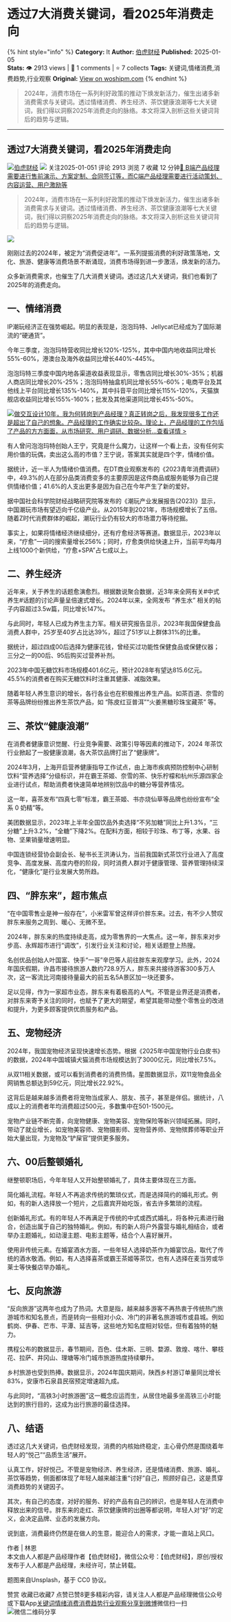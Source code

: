 # 透过7大消费关键词，看2025年消费走向
{% hint style="info" %}
**Category:** It
**Author:** [伯虎财经](https://www.woshipm.com/u/1289621)
**Published:** 2025-01-05  
**Stats:** 👁️ 2913 views | 💬 1 comments | ⭐ 7 collects
**Tags:** 关键词,情绪消费,消费趋势,行业观察
**Original:** [View on woshipm.com](https://www.woshipm.com/it/6166948.html)
{% endhint %}
> 2024年，消费市场在一系列利好政策的推动下焕发新活力，催生出诸多新消费需求与关键词。透过情绪消费、养生经济、茶饮健康浪潮等七大关键词，我们得以洞察2025年消费走向的脉络。本文将深入剖析这些关键词背后的趋势与逻辑。

---

## 透过7大消费关键词，看2025年消费走向

[![](https://image.woshipm.com/wp-files/2021/06/p0kjstoY3y1WjfHflATX.jpg!/both/72x72)](https://www.woshipm.com/u/1289621)[伯虎财经](https://www.woshipm.com/u/1289621) ![](https://static.woshipm.com/tag/1122_1@2x.png) 关注2025-01-051 评论 2913 浏览 7 收藏 12 分钟[🔗 B端产品经理需要进行售前演示、方案定制、合同签订等，而C端产品经理需要进行活动策划、内容运营、用户激励等](https://ke.qidianla.com/courses/bcpm)

> 2024年，消费市场在一系列利好政策的推动下焕发新活力，催生出诸多新消费需求与关键词。透过情绪消费、养生经济、茶饮健康浪潮等七大关键词，我们得以洞察2025年消费走向的脉络。本文将深入剖析这些关键词背后的趋势与逻辑。

![](https://image.woshipm.com/2023/04/13/b1b7a610-d9ee-11ed-9d7a-00163e0b5ff3.jpg)

刚刚过去的2024年，被定为“消费促进年”。一系列提振消费的利好政策落地，文化、旅游、健康等消费场景不断涌现，消费市场得到进一步激活，焕发新的活力。

众多新消费需求，也催生了几大消费关键词。透过这几大关键词，我们也看到了2025年的消费走向。

## ‌一、情绪消费

IP潮玩经济正在强势崛起。明显的表现是，泡泡玛特、Jellycat已经成为了国际潮流的“硬通货”。

今年三季度，泡泡玛特营收同比增长120%-125%，其中中国内地收益同比增长55%-60%，港澳台及海外收益同比增长440%-445%。

泡泡玛特三季度中国内地各渠道收益表现显示，零售店同比增长30%-35%；机器人商店同比增长20%-25%；泡泡玛特抽盒机同比增长55%-60%；电商平台及其他线上平台同比增长135%-140%，其中抖音平台同比增长115%-120%，天猫旗舰店收益同比增长155%-160%；批发及其他渠道同比增长45%-50%。

[![](https://image.woshipm.com/2023/08/02/769bf6f4-30e6-11ee-b3cb-00163e0b5ff3.png)做交互设计10年，我为何转岗到产品经理？真正转岗之后，我发现很多工作还是超出了自己的想象。产品经理的工作确实比较杂。理论上，产品经理的工作包括了产品的方方面面，从市场研究、用户调研、数据分析...查看详情 >](https://ke.qidianla.com/courses/bcpm)

有人曾问泡泡玛特创始人王宁，究竟是什么魔力，让这样一个看上去，没有任何实用价值的玩偶，卖出这么高的市值？王宁说，答案其实就是四个字，情绪价值。

据统计，近一半人为情绪价值消费。在DT商业观察发布的《2023青年消费调研》中，49.3%的人在部分品类消费变多的主要原因是这件商品或服务能够为自己提供情绪价值；41.6%的人支出更多是因为自己在今年产生了新的爱好。

据中国社会科学院财经战略研究院等发布的《潮玩产业发展报告(2023)》显示，中国潮玩市场有望迈向千亿级产业。从2015年到2021年，市场规模增长了五倍。随着Z时代消费群体的崛起，潮玩行业仍有较大的市场潜力等待挖掘。

事实上，如果将情绪经济继续细分，还有疗愈经济等赛道。数据显示，2023年以来，“疗愈”一词的搜索量增长256%；同时，疗愈类供给快速上升，当前平均每月上线1000个新供给，“疗愈+SPA”占七成以上。

## 二、养生经济

近年来，关于养生的话题愈演愈烈。根据数说聚合数据，近3年来全网有关#中式养生#话题的讨论声量呈倍速式增长。2024年以来，全网发布 “养生水” 相关的帖子内容超过3.5w篇，同比增长147%。

与此同时，年轻人已成为养生主力军。相关研究报告显示，2023年我国保健食品消费人群中，25岁至40岁占比达39%，超过了51岁以上群体31%的比重。

据统计，超过四成00后选择为健康花钱，曾经买过功能性保健食品或保健仪器；三分之一的00后、95后购买过营养补剂。

2023年中国无糖饮料市场规模401.6亿元，预计2028年有望达815.6亿元。45.5%的消费者在购买无糖饮料时注重其健康、减脂效果。

随着年轻人养生意识的增长，各行各业也在积极推出养生产品。如茶百道、奈雪的茶等品牌纷纷推出养生茶饮产品，如 “陈皮红豆普洱”“火姜黑糖珍珠宝藏茶” 等。

## 三、茶饮“健康浪潮”

在消费者健康意识觉醒、行业竞争需要、政策引导等因素的推动下，2024 年茶饮行业掀起了一股健康浪潮，各大茶饮品牌打出了“健康牌”。

2024年3月，上海开启营养健康指导工作试点，由上海市疾病预防控制中心研制饮料“营养选择”分级标识，并在霸王茶姬、奈雪的茶、快乐柠檬和杭州乐源四家企业进行试点，帮助消费者快速简单地辨别饮品中的糖分等营养情况。

这一年，喜茶发布“四真七零”标准，霸王茶姬、书亦烧仙草等品牌也纷纷宣布“全系 0 奶精”等。

美团数据显示，2023年上半年全国饮品外卖选择“不另加糖”同比上升1.3%，“三分糖”上升3.2%，“全糖”下降2%。在配料方面，相较于珍珠、布丁等，水果、谷物、坚果销量增速明显。

中国连锁经营协会副会长、秘书长王洪涛认为，当前我国新式茶饮行业进入了高度竞争、高度发展、高度内卷的阶段，同时消费人群对于健康管理、营养管理持续深化，“健康化”是行业发展大势所趋。

## 四、“胖东来”，超市焦点

“在中国零售业是神一般存在”，小米雷军曾这样评价胖东来。过去，有不少人赞叹胖东来服务之周到、暖心、无微不至。

2024年，胖东来的热度持续走高，成为零售界的一大焦点。这一年，胖东来对步步高、永辉超市进行“调改”，引发行业关注和讨论，相关话题登上热搜。

名创优品创始人叶国富、快手“一哥”辛巴等人前往胖东来观摩学习。此外，2024年国庆假期，许昌市接待旅游人数约728.9万人，胖东来共接待游客300多万人次，这一客流比河南接待量最大的前五名5A景区加一块还要多。

足以见得，作为一家超市业态，胖东来有着极高的人气。不管是业界还是消费者，对胖东来寄予关注的同时，也赋予了更大的期望，希望其能带动整个零售业的改进和提升，为更多顾客提供优质服务和产品。

## 五、宠物经济

2024年，我国宠物经济呈现快速增长态势。根据《2025年中国宠物行业白皮书》的数据，2024年中国城镇犬猫消费市场规模达到了3000亿元，同比增长7.5%。

从双11相关数据，或可以看到消费者的消费热情。星图数据显示，双11宠物食品全网销售总额达到59亿元，同比增长22.92%。

这背后是越来越多消费者将宠物当成家人、朋友、孩子，甚至是伴侣。据统计，八成以上的消费者年均消费超过500元，多数集中在501-1500元。

宠物产业链不断完善，向宠物健康、宠物美容、宠物保险等新兴领域拓展。同时，带动了就业增长，如宠物美容师、宠物摄影师、宠物营养师、宠物殡葬师等职业开始大量出现，为宠物及“铲屎官”提供更多服务。

## 六、00后整顿婚礼

继整顿职场后，今年年轻人又开始整顿婚礼了，具体主要体现在三方面。

‌简化婚礼流程‌。年轻人不再追求传统的繁琐仪式，而是选择简约的婚礼形式。例如，有的新人选择放一个短片，之后嘉宾开始吃饭，省去许多繁琐的流程。

‌创新婚礼形式‌。有的年轻人不再满足于传统的中式或西式婚礼，将各种元素进行融合，创造出属于自己的独特婚礼。例如，有的新人将户外露营与婚礼相结合，或者举办主题婚礼，如动漫主题、电影主题等，结合个人喜好展开‌。

‌使用非传统元素‌。在婚宴酒水方面，一些年轻人选择奶茶作为婚宴饮品，取代了传统的酒水敬酒。例如，有人选择喜茶或霸王茶姬等茶饮，也有人选择在麦当劳或华莱士等快餐店举办婚礼‌。

## 七、反向旅游

“反向旅游”这两年也成为了热词。大意是指，越来越多游客不再热衷于传统热门旅游城市和知名景点，而是转向一些相对小众、冷门的非著名旅游城市或县城。例如鹤岗、伊春、芒市、平潭、延吉等，这些地方知名度相对较低，但有着独特的魅力。

携程公布的数据显示，春节期间，百色、佳木斯、三明、婺源、敦煌、喀什、攀枝花、拉萨、井冈山、理塘等冷门城市旅游热度持续攀升。

乡村旅游也受到热捧。数据显示，2024年国庆期间，陕西乡村游订单量同比增长 83%，安康市石泉县民宿预定增速超九成。

与此同时，“高铁3小时旅游圈”这一概念应运而生，从居住地最多坐高铁三小时能达到的旅行目的，这成为出行旅游的最佳选择。

## 八、结语

透过这几大关键词，伯虎财经发现，消费的内核始终稳定，主心骨仍然是围绕着年轻人的“悦己”“品质生活”展开。

认真工作，好好悦己。不管是宠物经济、养生经济，还是情绪消费、旅游、婚礼、茶饮等趋势，侧面都体现了年轻人越来越注重“讨好”自己，照顾好自己，这是贯穿消费趋势的关键因子。

其次，有自己的态度，对好的服务、好的产品有自己的辨识，也是年轻人在消费中释放出来的信号。胖东来的走红、茶饮健康牌的出圈等都说明，年轻人对“好”的定义，会决定品牌、业态的发展方向。

说到底，消费最终仍然是在做人的生意，能迎合人的需求，才能一直站上风口。

作者 | 林恩  
本文由人人都是产品经理作者【伯虎财经】，微信公众号：【伯虎财经】，原创/授权 发布于人人都是产品经理，未经许可，禁止转载。

题图来自Unsplash，基于 CC0 协议。

赞赏 收藏已收藏7 点赞已赞8更多精彩内容，请关注人人都是产品经理微信公众号或下载App[关键词](https://www.woshipm.com/tag/%e5%85%b3%e9%94%ae%e8%af%8d)[情绪消费](https://www.woshipm.com/tag/%e6%83%85%e7%bb%aa%e6%b6%88%e8%b4%b9)[消费趋势](https://www.woshipm.com/tag/%e6%b6%88%e8%b4%b9%e8%b6%8b%e5%8a%bf)[行业观察](https://www.woshipm.com/tag/%e8%a1%8c%e4%b8%9a%e8%a7%82%e5%af%9f)[分享到微博](https://service.weibo.com/share/share.php?appkey=2775287854&title=透过7大消费关键词，看2025年消费走向&url=https://www.woshipm.com/it/6166948.html&pic=https://image.woshipm.com/2023/04/13/b1b7a610-d9ee-11ed-9d7a-00163e0b5ff3.jpg)微信扫一扫![微信二维码](https://api.pwmqr.com/qrcode/create/?url=https://www.woshipm.com/it/6166948.html)分享